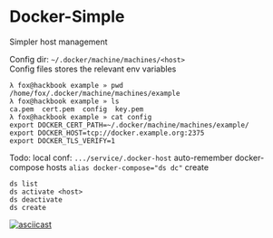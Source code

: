Docker-Simple
============


Simpler host management  


Config dir: `~/.docker/machine/machines/<host>`  
Config files stores the relevant env variables  

```
λ fox@hackbook example » pwd
/home/fox/.docker/machine/machines/example
λ fox@hackbook example » ls
ca.pem  cert.pem  config  key.pem
λ fox@hackbook example » cat config 
export DOCKER_CERT_PATH=~/.docker/machine/machines/example/
export DOCKER_HOST=tcp://docker.example.org:2375 
export DOCKER_TLS_VERIFY=1
```



Todo: 
local conf: `.../service/.docker-host` 
auto-remember docker-compose hosts 
`alias docker-compose="ds dc"` 
create


```
ds list
ds activate <host>
ds deactivate
ds create
```

[![asciicast](https://asciinema.org/a/dbyyk9ixjrjbmuzxc30it1p2c.png)](https://asciinema.org/a/dbyyk9ixjrjbmuzxc30it1p2c)







